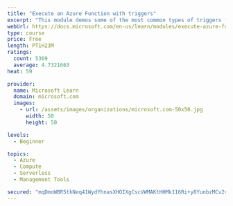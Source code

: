 ```yaml
---
title: "Execute an Azure Function with triggers"
excerpt: "This module demos some of the most common types of triggers for executing Azure Functions and how to configure them to execute your logic."
webUrl: https://docs.microsoft.com/en-us/learn/modules/execute-azure-function-with-triggers/
type: course
price: Free
length: PT1H23M
ratings:
  count: 5369
  average: 4.7321663
heat: 59

provider:
  name: Microsoft Learn
  domain: microsoft.com
  images:
    - url: /assets/images/organizations/microsoft.com-50x50.jpg
      width: 50
      height: 50

levels:
  - Beginner

topics:
  - Azure
  - Compute
  - Serverless
  - Management Tools

secured: "mqDmoWBR5tkNeq41WydYhnasXHOIXgCscVWMAKtHHMk116Ri+y8YunbzMCv2vIx1q5GOE7e6YX8grluzfm/OVzftOWb7pVgwzM+DP+OjI9eurZE1rluJT7VXwntxT/H7feQTqYW1pikOY7ro63fVLnVwDv+lK4Gh0zx/IbTfDHMG1h1ICiOMeHKunh16wY59Jf9z1oe2xIWIzGwQuGxSL9VzHBIzqX+feac6xdR7u7Kf+P1C+p4oNVmiassIhC6T1CaCmgCc6PAu0HzsVAznuFuCeMYqEvLslb2e1jbhnJ1REGnWOgnxh1QRvMtcJBtAOvTQ6o9bMtRr7BVbrec72SgZuZLK6h6rbBK2OL8rd3oX/jy8hIPoxqSto8a/3gf3VYEedsvcKiXdmPk7g5QKnIYfhrzVXjYfvUoVPh7qDW4=;ANN1MvrOEMomEO8kL3KIbw=="
---
```



